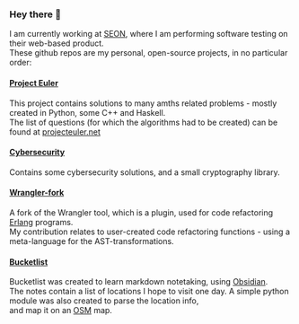 ### Hey there 👋

I am currently working at [SEON](seon.io), where I am performing software testing on their web-based product.  
These github repos are my personal, open-source projects, in no particular order:  

#### [Project Euler](https://github.com/sevmarc/project_euler)
This project contains solutions to many amths related problems - mostly created in Python, some C++ and Haskell.   
The list of questions (for which the algorithms had to be created) can be found at [projecteuler.net](https://projecteuler.net)

#### [Cybersecurity](https://github.com/sevmarc/cybersecurity)
Contains some cybersecurity solutions, and a small cryptography library.

#### [Wrangler-fork](https://github.com/sevmarc/wrangler)
A fork of the Wrangler tool, which is a plugin, used for code refactoring [Erlang](https://www.erlang.org) programs.  
My contribution relates to user-created code refactoring functions - using a meta-language for the AST-transformations.

#### [Bucketlist](https://github.com/sevmarc/bucketlist)
Bucketlist was created to learn markdown notetaking, using [Obsidian](obsidian.md).  
The notes contain a list of locations I hope to visit one day. A simple python module was also created to parse the location info,  
and map it on an [OSM](https://www.openstreetmap.org) map. 



<!--
**sevmarc/sevmarc** is a ✨ _special_ ✨ repository because its `README.md` (this file) appears on your GitHub profile.

Here are some ideas to get you started:

- 🔭 I’m currently working on ...
- 🌱 I’m currently learning ...
- 👯 I’m looking to collaborate on ...
- 🤔 I’m looking for help with ...
- 💬 Ask me about ...
- 📫 How to reach me: ...
- 😄 Pronouns: ...
- ⚡ Fun fact: ...
-->
